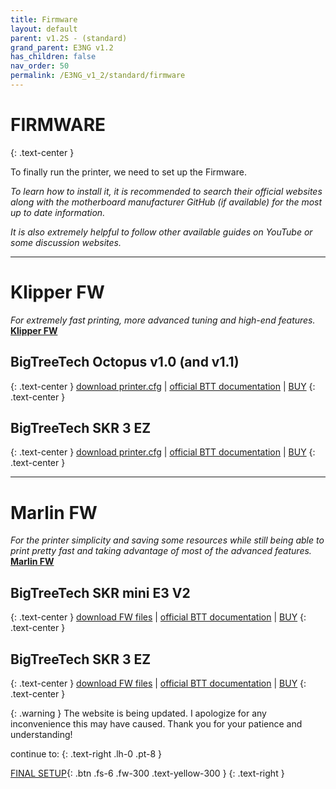 ```yaml
---
title: Firmware
layout: default
parent: v1.2S - (standard)
grand_parent: E3NG v1.2
has_children: false
nav_order: 50
permalink: /E3NG_v1_2/standard/firmware
---
```

# FIRMWARE
{: .text-center }

To finally run the printer, we need to set up the Firmware.

*To learn how to install it, it is recommended to search their official websites along with the motherboard manufacturer GitHub (if available) for the most up to date information.*

*It is also extremely helpful to follow other available guides on YouTube or some discussion websites.*

---
# Klipper FW

*For extremely fast printing, more advanced tuning and high-end features.* **[Klipper FW]**

## BigTreeTech Octopus v1.0 (and v1.1)
{: .text-center }
[download printer.cfg](https://github.com/RH3D/E3NG/blob/main/firmware/Klipper/v1.2S/E3NG_v1.2S_Octopus_v1.1_printer.cfg) | [official BTT documentation](https://github.com/bigtreetech/BIGTREETECH-OCTOPUS-V1.0) | [BUY](https://s.click.aliexpress.com/e/_Dd8mCyj)
{: .text-center }

## BigTreeTech SKR 3 EZ
{: .text-center }
[download printer.cfg](https://github.com/RH3D/E3NG/blob/main/firmware/Klipper/v1.2S/E3NG_v1.2S_SKR3EZ_printer.cfg) | [official BTT documentation](https://github.com/bigtreetech/SKR-3) | [BUY](https://s.click.aliexpress.com/e/_oDu0HPc)
{: .text-center }

---
# Marlin FW

*For the printer simplicity and saving some resources while still being able to print pretty fast and taking advantage of most of the advanced features.* **[Marlin FW]**

## BigTreeTech SKR mini E3 V2
{: .text-center }
[download FW files](https://github.com/RH3D/E3NG/blob/main/firmware/Marlin/v1.2S/E3NG_M2.1.x_config_SKRminiE3v2.zip) | [official BTT documentation](https://github.com/bigtreetech/BIGTREETECH-SKR-mini-E3) | [BUY](https://s.click.aliexpress.com/e/_DCIOnMr)
{: .text-center }

## BigTreeTech SKR 3 EZ
{: .text-center }
[download FW files](https://github.com/RH3D/E3NG/blob/main/firmware/Marlin/v1.2S/E3NG_M2.1.x_config_SKR3EZ.zip) | [official BTT documentation](https://github.com/bigtreetech/SKR-3) | [BUY](https://s.click.aliexpress.com/e/_oDu0HPc)
{: .text-center }

{: .warning }
The website is being updated. I apologize for any inconvenience this may have caused. Thank you for your patience and understanding!

continue to:
{: .text-right .lh-0 .pt-8 }

[FINAL SETUP]{: .btn .fs-6 .fw-300 .text-yellow-300 }
{: .text-right }

[Klipper FW]: https://www.klipper3d.org/
[Marlin FW]: https://marlinfw.org/
[FINAL SETUP]: https://rh3d.xyz/E3NG_v1_2/final_setup
